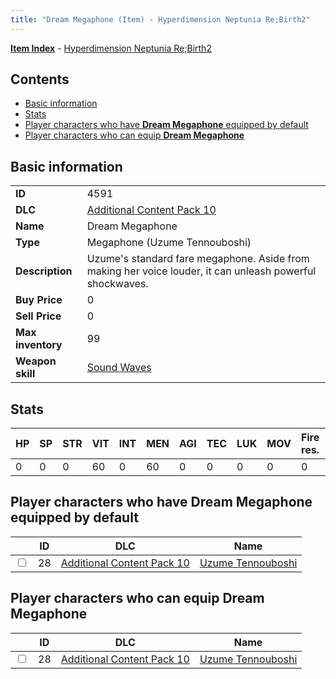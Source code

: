 ```yaml
---
title: "Dream Megaphone (Item) - Hyperdimension Neptunia Re;Birth2"
---
```


[**Item Index**](/neptunia/rb2/item/index.html) - [Hyperdimension Neptunia Re;Birth2](/neptunia/rb2)

## Contents

- [Basic information](#basic-information)
- [Stats](#stats)
- [Player characters who have **Dream Megaphone** equipped by default](#player-characters-who-have-dream-megaphone-equipped-by-default)
- [Player characters who can equip **Dream Megaphone**](#player-characters-who-can-equip-dream-megaphone)

## Basic information

|   |   |
| -- | -- |
| **ID** | 4591 |
| **DLC** | [Additional Content Pack 10](/neptunia/rb2/dlc/18-pack10.html) |
| **Name** | Dream Megaphone |
| **Type** | Megaphone (Uzume Tennouboshi) |
| **Description** | Uzume's standard fare megaphone. Aside from making her voice louder, it can unleash powerful shockwaves. |
| **Buy Price** | 0 |
| **Sell Price** | 0 |
| **Max inventory** | 99 |
| **Weapon skill** | [Sound Waves](/neptunia/rb2/skill/18-3701-sound-waves.html) |

## Stats

| HP | SP | STR | VIT | INT | MEN | AGI | TEC | LUK | MOV | Fire res. | Ice res. | Wind res. | Lightning res. |
| -- | -- | --- | --- | --- | --- | --- | --- | --- | --- | --------- | -------- | --------- | -------------- |
| 0 | 0 | 0 | 60 | 0 | 60 | 0 | 0 | 0 | 0 | 0 | 0 | 0 | 0 |

## Player characters who have **Dream Megaphone** equipped by default

|    | ID | DLC | Name |
| -- | -- | --- | ---- |
| <input type="checkbox" id="rb2-player-18-28" class="trackbox" /> | 28 | [Additional Content Pack 10](/neptunia/rb2/dlc/18-pack10.html) | [Uzume Tennouboshi](/neptunia/rb2/player/18-28-uzume-tennouboshi.html) |

## Player characters who can equip **Dream Megaphone**

|    | ID | DLC | Name |
| -- | -- | --- | ---- |
| <input type="checkbox" id="rb2-player-18-28" class="trackbox" /> | 28 | [Additional Content Pack 10](/neptunia/rb2/dlc/18-pack10.html) | [Uzume Tennouboshi](/neptunia/rb2/player/18-28-uzume-tennouboshi.html) |
